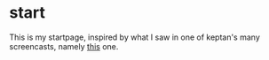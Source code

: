 # start
This is my startpage, inspired by what I saw in one of keptan's many screencasts, namely [this](http://gfycat.com/InsistentSilkyAnemonecrab) one.
